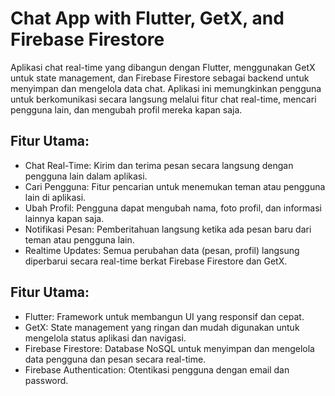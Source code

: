 # Chat App with Flutter, GetX, and Firebase Firestore

Aplikasi chat real-time yang dibangun dengan Flutter, menggunakan GetX untuk state management, dan Firebase Firestore sebagai backend untuk menyimpan dan mengelola data chat. Aplikasi ini memungkinkan pengguna untuk berkomunikasi secara langsung melalui fitur chat real-time, mencari pengguna lain, dan mengubah profil mereka kapan saja.

## Fitur Utama:
- Chat Real-Time: Kirim dan terima pesan secara langsung dengan pengguna lain dalam aplikasi.
- Cari Pengguna: Fitur pencarian untuk menemukan teman atau pengguna lain di aplikasi.
- Ubah Profil: Pengguna dapat mengubah nama, foto profil, dan informasi lainnya kapan saja.
- Notifikasi Pesan: Pemberitahuan langsung ketika ada pesan baru dari teman atau pengguna lain.
- Realtime Updates: Semua perubahan data (pesan, profil) langsung diperbarui secara real-time berkat Firebase Firestore dan GetX.

## Fitur Utama:
- Flutter: Framework untuk membangun UI yang responsif dan cepat.
- GetX: State management yang ringan dan mudah digunakan untuk mengelola status aplikasi dan navigasi.
- Firebase Firestore: Database NoSQL untuk menyimpan dan mengelola data pengguna dan pesan secara real-time.
- Firebase Authentication: Otentikasi pengguna dengan email dan password.
